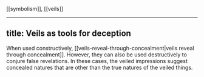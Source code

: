 [[symbolism]], [[veils]]

---
title: Veils as tools for deception
---

When used constructively, [[veils-reveal-through-concealment|veils reveal through concealment]]. However, they can also be used destructively to conjure false revelations. In these cases, the veiled impressions suggest concealed natures that are other than the true natures of the veiled things.
